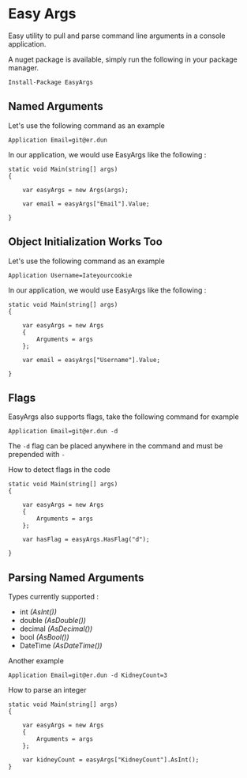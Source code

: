 # Easy Args

Easy utility to pull and parse command line arguments in a console application.

A nuget package is available, simply run the following in your package manager.

    Install-Package EasyArgs

## Named Arguments

Let's use the following command as an example
    
    Application Email=git@er.dun

In our application, we would use EasyArgs like the following :

    static void Main(string[] args)
    {
    
        var easyArgs = new Args(args);

        var email = easyArgs["Email"].Value;
        
    }

## Object Initialization Works Too

Let's use the following command as an example
    
    Application Username=Iateyourcookie

In our application, we would use EasyArgs like the following :

    static void Main(string[] args)
    {
    
        var easyArgs = new Args
        {
            Arguments = args
        };

        var email = easyArgs["Username"].Value;
        
    }

## Flags

EasyArgs also supports flags, take the following command for example

    Application Email=git@er.dun -d
    
The `-d` flag can be placed anywhere in the command and must be prepended with `-`

How to detect flags in the code
    
    static void Main(string[] args)
    {
    
        var easyArgs = new Args
        {
            Arguments = args
        };

        var hasFlag = easyArgs.HasFlag("d");
        
    }
    
## Parsing Named Arguments

Types currently supported :

* int _(AsInt())_
* double _(AsDouble())_
* decimal _(AsDecimal())_
* bool _(AsBool())_
* DateTime _(AsDateTime())_

Another example 

    Application Email=git@er.dun -d KidneyCount=3
    
How to parse an integer
    
    static void Main(string[] args)
    {
    
        var easyArgs = new Args
        {
            Arguments = args
        };

        var kidneyCount = easyArgs["KidneyCount"].AsInt();
    }